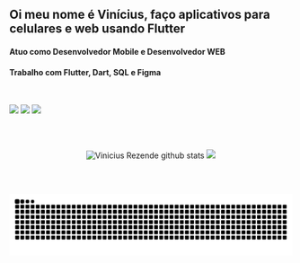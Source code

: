## Oi meu nome é Vinícius, faço aplicativos para celulares e web usando Flutter

<div>
  <h4>Atuo como Desenvolvedor Mobile e Desenvolvedor WEB</h4>
  <h4>Trabalho com Flutter, Dart, SQL e Figma</h4>
</div>

&nbsp;

<div>
  <a href="http://lattes.cnpq.br/3090486923351339"><img src="https://img.shields.io/badge/lattes-004AAD?style=for-the-badge&logoColor=white"></a> 
  <a href ="mailto:vinicius.rezende@gsuite.iff.edu.br"><img src="https://img.shields.io/badge/-Gmail-%23333?style=for-the-badge&logo=gmail&logoColor=white"></a>
  <a href="https://www.linkedin.com/in/vprezende"><img src="https://img.shields.io/badge/-LinkedIn-%230077B5?style=for-the-badge&logo=linkedin&logoColor=white"></a>
</div>

##

&nbsp;

<div align="center">
  <img width=40% src="https://github-readme-stats.vercel.app/api/top-langs/?username=vprezende&show_icons=true&count_private=true&hide=issues&theme=dark&layout=compact" alt="Vinicius Rezende github stats" />
  <img width=55% src="https://github-readme-streak-stats-eight.vercel.app?user=vprezende&theme=dark&mode=weekly" />
</div>

&nbsp;

##

<picture align="center">
  <source media="(prefers-color-scheme: dark)" srcset="https://raw.githubusercontent.com/vprezende/vprezende/output/github-contribution-grid-snake-dark.svg">
  <source media="(prefers-color-scheme: light)" srcset="https://raw.githubusercontent.com/vprezende/vprezende/output/github-contribution-grid-snake-dark.svg">
  <img align="center" alt="github contribution grid snake animation" src="https://raw.githubusercontent.com/vprezende/vprezende/output/github-contribution-grid-snake.svg">
</picture>
